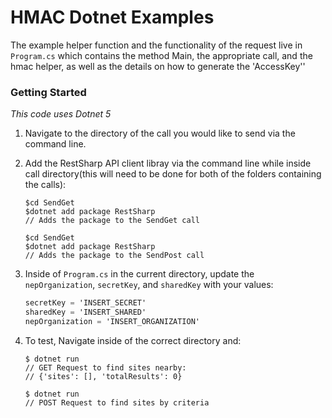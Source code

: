 # HMAC Dotnet Examples

The example helper function and the functionality of the request live in `Program.cs` which contains the method Main, the appropriate call, and the hmac helper, as well as the details on how to generate the 'AccessKey''

### Getting Started

_This code uses Dotnet 5_

1. Navigate to the directory of the call you would like to send via the command line.

2. Add the RestSharp API client libray via the command line while inside call directory(this will need to be done for both of the folders containing the calls):
   ```console
   $cd SendGet
   $dotnet add package RestSharp
   // Adds the package to the SendGet call
   ```

   ```console
   $cd SendGet
   $dotnet add package RestSharp
   // Adds the package to the SendPost call
   ```

3. Inside of `Program.cs` in the current directory, update the `nepOrganization`, `secretKey`, and `sharedKey` with your values:

   ```C#
   secretKey = 'INSERT_SECRET'
   sharedKey = 'INSERT_SHARED'
   nepOrganization = 'INSERT_ORGANIZATION'
   ```

4. To test, Navigate inside of the correct directory and:

   ```console 
   $ dotnet run
   // GET Request to find sites nearby:
   // {'sites': [], 'totalResults': 0}
   ```

   ```console
   $ dotnet run
   // POST Request to find sites by criteria
   ```
